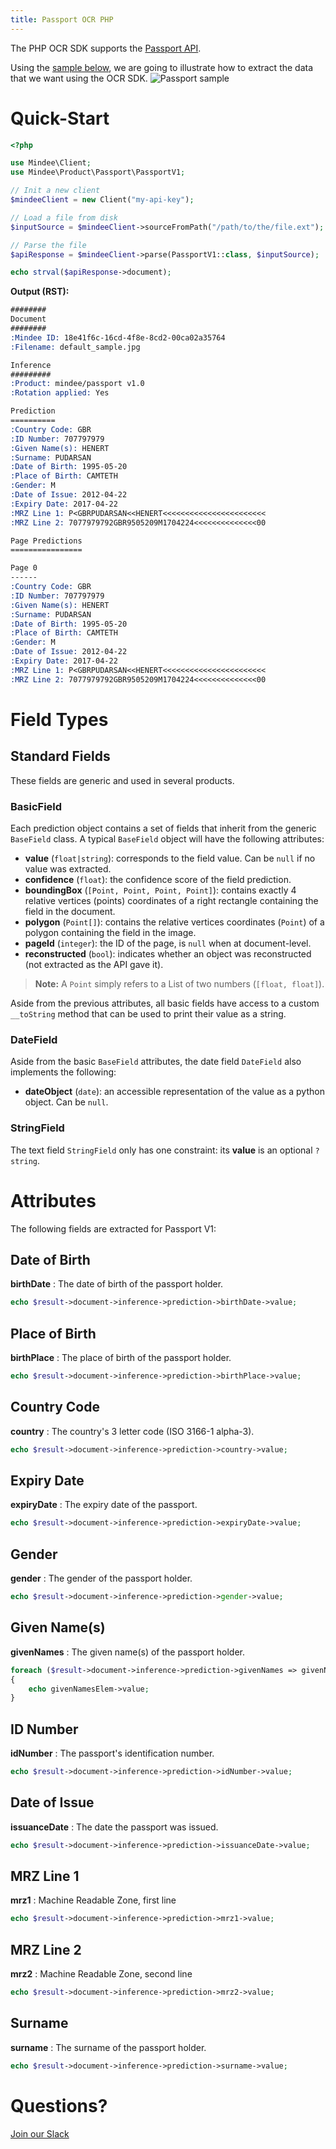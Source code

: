 ```yaml
---
title: Passport OCR PHP
---
```

The PHP OCR SDK supports the [Passport API](https://platform.mindee.com/mindee/passport).

Using the [sample below](https://github.com/mindee/client-lib-test-data/blob/main/products/passport/default_sample.jpg), we are going to illustrate how to extract the data that we want using the OCR SDK.
![Passport sample](https://github.com/mindee/client-lib-test-data/blob/main/products/passport/default_sample.jpg?raw=true)

# Quick-Start
```php
<?php

use Mindee\Client;
use Mindee\Product\Passport\PassportV1;

// Init a new client
$mindeeClient = new Client("my-api-key");

// Load a file from disk
$inputSource = $mindeeClient->sourceFromPath("/path/to/the/file.ext");

// Parse the file
$apiResponse = $mindeeClient->parse(PassportV1::class, $inputSource);

echo strval($apiResponse->document);
```

**Output (RST):**
```rst
########
Document
########
:Mindee ID: 18e41f6c-16cd-4f8e-8cd2-00ca02a35764
:Filename: default_sample.jpg

Inference
#########
:Product: mindee/passport v1.0
:Rotation applied: Yes

Prediction
==========
:Country Code: GBR
:ID Number: 707797979
:Given Name(s): HENERT
:Surname: PUDARSAN
:Date of Birth: 1995-05-20
:Place of Birth: CAMTETH
:Gender: M
:Date of Issue: 2012-04-22
:Expiry Date: 2017-04-22
:MRZ Line 1: P<GBRPUDARSAN<<HENERT<<<<<<<<<<<<<<<<<<<<<<<
:MRZ Line 2: 7077979792GBR9505209M1704224<<<<<<<<<<<<<<00

Page Predictions
================

Page 0
------
:Country Code: GBR
:ID Number: 707797979
:Given Name(s): HENERT
:Surname: PUDARSAN
:Date of Birth: 1995-05-20
:Place of Birth: CAMTETH
:Gender: M
:Date of Issue: 2012-04-22
:Expiry Date: 2017-04-22
:MRZ Line 1: P<GBRPUDARSAN<<HENERT<<<<<<<<<<<<<<<<<<<<<<<
:MRZ Line 2: 7077979792GBR9505209M1704224<<<<<<<<<<<<<<00

```

# Field Types
## Standard Fields
These fields are generic and used in several products.

### BasicField
Each prediction object contains a set of fields that inherit from the generic `BaseField` class.
A typical `BaseField` object will have the following attributes:

* **value** (`float|string`): corresponds to the field value. Can be `null` if no value was extracted.
* **confidence** (`float`): the confidence score of the field prediction.
* **boundingBox** (`[Point, Point, Point, Point]`): contains exactly 4 relative vertices (points) coordinates of a right rectangle containing the field in the document.
* **polygon** (`Point[]`): contains the relative vertices coordinates (`Point`) of a polygon containing the field in the image.
* **pageId** (`integer`): the ID of the page, is `null` when at document-level.
* **reconstructed** (`bool`): indicates whether an object was reconstructed (not extracted as the API gave it).

> **Note:** A `Point` simply refers to a List of two numbers (`[float, float]`).


Aside from the previous attributes, all basic fields have access to a custom `__toString` method that can be used to print their value as a string.

### DateField
Aside from the basic `BaseField` attributes, the date field `DateField` also implements the following: 

* **dateObject** (`date`): an accessible representation of the value as a python object. Can be `null`.

### StringField
The text field `StringField` only has one constraint: its **value** is an optional `?string`.

# Attributes
The following fields are extracted for Passport V1:

## Date of Birth
**birthDate** : The date of birth of the passport holder.

```php
echo $result->document->inference->prediction->birthDate->value;
```

## Place of Birth
**birthPlace** : The place of birth of the passport holder.

```php
echo $result->document->inference->prediction->birthPlace->value;
```

## Country Code
**country** : The country's 3 letter code (ISO 3166-1 alpha-3).

```php
echo $result->document->inference->prediction->country->value;
```

## Expiry Date
**expiryDate** : The expiry date of the passport.

```php
echo $result->document->inference->prediction->expiryDate->value;
```

## Gender
**gender** : The gender of the passport holder.

```php
echo $result->document->inference->prediction->gender->value;
```

## Given Name(s)
**givenNames** : The given name(s) of the passport holder.

```php
foreach ($result->document->inference->prediction->givenNames => givenNamesElem)
{
    echo givenNamesElem->value;
}
```

## ID Number
**idNumber** : The passport's identification number.

```php
echo $result->document->inference->prediction->idNumber->value;
```

## Date of Issue
**issuanceDate** : The date the passport was issued.

```php
echo $result->document->inference->prediction->issuanceDate->value;
```

## MRZ Line 1
**mrz1** : Machine Readable Zone, first line

```php
echo $result->document->inference->prediction->mrz1->value;
```

## MRZ Line 2
**mrz2** : Machine Readable Zone, second line

```php
echo $result->document->inference->prediction->mrz2->value;
```

## Surname
**surname** : The surname of the passport holder.

```php
echo $result->document->inference->prediction->surname->value;
```

# Questions?
[Join our Slack](https://join.slack.com/t/mindee-community/shared_invite/zt-1jv6nawjq-FDgFcF2T5CmMmRpl9LLptw)

